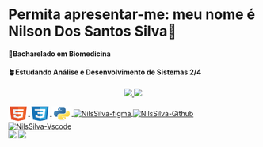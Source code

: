 <h1> Permita apresentar-me: meu nome é Nilson Dos Santos Silva👋 </h1> 
<h4>🌳Bacharelado em Biomedicina </h4>
<h4>🪴Estudando Análise e Desenvolvimento de Sistemas 2/4 </h4>
<div align="center">
  <a href="https://github.com/NilsSilva">
  <img height="180em" src="https://github-readme-stats.vercel.app/api?username=NilsSilva&show_icons=true&theme=cobalt&include_all_commits=true&count_private=true"/>
  <img height="180em" src="https://github-readme-stats.vercel.app/api/top-langs/?username=NilsSilva&layout=compact&langs_count=7&theme=cobalt"/>
</div>

<div style="display: inline_block"><br>
  <img align="center" alt="NilsSilva-HTML" height="30" width="40" src="https://raw.githubusercontent.com/devicons/devicon/master/icons/html5/html5-original.svg">
  <img align="center" alt="NilsSilva-CSS" height="30" width="40" src="https://raw.githubusercontent.com/devicons/devicon/master/icons/css3/css3-original.svg">
  <img align="center" alt="NilsSilva-Python" height="30" width="40" src="https://raw.githubusercontent.com/devicons/devicon/master/icons/python/python-original.svg">
  <img align="center" alt="NilsSilva-figma" height="30" width="40" src="https://cdn.jsdelivr.net/gh/devicons/devicon/icons/figma/figma-original.svg" />
  <img align="center" alt="NilsSilva-Github" height="40" width="60" src="https://img.shields.io/badge/GitHub-100000?style=for-the-badge&logo=github&logoColor=white" />
  <img align="center" alt="NilsSilva-Vscode" height="30" width="40" src="https://cdn.jsdelivr.net/gh/devicons/devicon/icons/vscode/vscode-original.svg" />
 </div>

 <div> 
  <a href="https://www.instagram.com/nilson_nss/" target="_blank"><img src="https://img.shields.io/badge/-Instagram-%23E4405F?style=for-the-badge&logo=instagram&logoColor=white" target="_blank"></a>
  <a href="https://www.linkedin.com/in/nilson-dos-santos-silva-a20760186" target="_blank"><img src="https://img.shields.io/badge/-LinkedIn-%230077B5?style=for-the-badge&logo=linkedin&logoColor=white" target="_blank"></a> 
 	 
</div>


